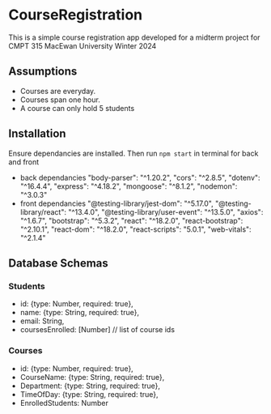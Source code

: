 # CourseRegistration

This is a simple course registration app developed for a midterm project for
CMPT 315 MacEwan University Winter 2024

## Assumptions

- Courses are everyday.
- Courses span one hour.
- A course can only hold 5 students

## Installation

Ensure dependancies are installed.
Then run `npm start` in terminal for back and front

- back dependancies
    "body-parser": "^1.20.2",
    "cors": "^2.8.5",
    "dotenv": "^16.4.4",
    "express": "^4.18.2",
    "mongoose": "^8.1.2",
    "nodemon": "^3.0.3"
- front dependancies
    "@testing-library/jest-dom": "^5.17.0",
    "@testing-library/react": "^13.4.0",
    "@testing-library/user-event": "^13.5.0",
    "axios": "^1.6.7",
    "bootstrap": "^5.3.2",
    "react": "^18.2.0",
    "react-bootstrap": "^2.10.1",
    "react-dom": "^18.2.0",
    "react-scripts": "5.0.1",
    "web-vitals": "^2.1.4"

## Database Schemas

### Students

- id: {type: Number, required: true},
- name: {type: String, required: true},
- email: String,
- coursesEnrolled: [Number] // list of course ids

### Courses

- id: {type: Number, required: true},
- CourseName: {type: String, required: true},
- Department: {type: String, required: true},
- TimeOfDay: {type: String, required: true},
- EnrolledStudents: Number
